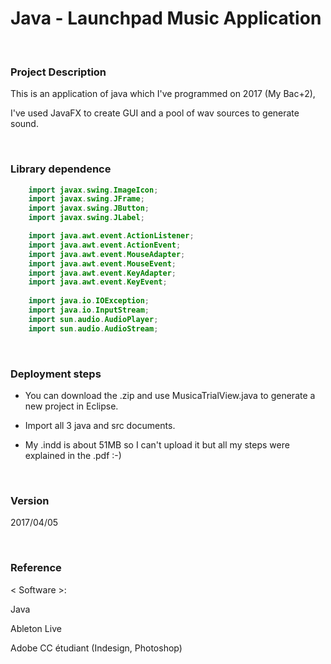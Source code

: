 

# Java - Launchpad Music Application

<br />

### Project Description

This is an application of java which I've programmed on 2017 (My Bac+2),

I've used JavaFX to create GUI and a pool of wav sources to generate sound.

<br />

### Library dependence

```java
    import javax.swing.ImageIcon;
    import javax.swing.JFrame;
    import javax.swing.JButton;
    import javax.swing.JLabel;

    import java.awt.event.ActionListener;
    import java.awt.event.ActionEvent;
    import java.awt.event.MouseAdapter;
    import java.awt.event.MouseEvent;
    import java.awt.event.KeyAdapter;
    import java.awt.event.KeyEvent;     
    
    import java.io.IOException;
    import java.io.InputStream;
    import sun.audio.AudioPlayer;
    import sun.audio.AudioStream;
```

<br />

### Deployment steps

 * You can download the .zip and use MusicaTrialView.java to generate a new project in Eclipse. 
 
 * Import all 3 java and src documents.

 * My .indd is about 51MB so I can't upload it but all my steps were explained in the .pdf :-)
 
<br />

### Version

2017/04/05

<br />

### Reference

< Software >:

Java

Ableton Live

Adobe CC étudiant (Indesign, Photoshop)


